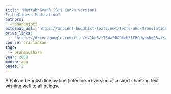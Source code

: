 ```yaml
---
title: "Mettabhāvanā (Śri Laṅka version)
Friendliness Meditation"
authors:
  - anandajoti
external_url: "https://ancient-buddhist-texts.net/Texts-and-Translations/Short-Pieces/Mettabhavana-1.htm"
drive_links:
  - "https://drive.google.com/file/d/1knSztT3Wx2BO9feh5IFBOUypoRgO8wiX/view?usp=drive_link"
course: sri-lankan
tags:
  - brahmavihara
year: 2008
month: aug
pages: 2
---
```


A Pāli and English line by line (interlinear) version of a short chanting text wishing well to all beings.
